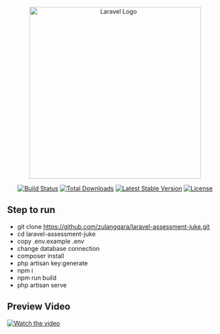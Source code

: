 <p align="center"><a href="https://laravel.com" target="_blank"><img src="https://raw.githubusercontent.com/laravel/art/master/logo-lockup/5%20SVG/2%20CMYK/1%20Full%20Color/laravel-logolockup-cmyk-red.svg" width="400" alt="Laravel Logo"></a></p>

<p align="center">
<a href="https://github.com/laravel/framework/actions"><img src="https://github.com/laravel/framework/workflows/tests/badge.svg" alt="Build Status"></a>
<a href="https://packagist.org/packages/laravel/framework"><img src="https://img.shields.io/packagist/dt/laravel/framework" alt="Total Downloads"></a>
<a href="https://packagist.org/packages/laravel/framework"><img src="https://img.shields.io/packagist/v/laravel/framework" alt="Latest Stable Version"></a>
<a href="https://packagist.org/packages/laravel/framework"><img src="https://img.shields.io/packagist/l/laravel/framework" alt="License"></a>
</p>

## Step to run

- git clone https://github.com/zulanggara/laravel-assessment-juke.git
- cd laravel-assessment-juke
- copy .env.example .env
- change database connection
- composer install
- php artisan key:generate
- npm i
- npm run build
- php artisan serve

## Preview Video
  
[![Watch the video](https://i.stack.imgur.com/Vp2cE.png)](https://github.com/zulanggara/laravel-assessment-juke/assets/36662371/4d460e31-80c1-4dd3-a28b-c481a07a3a5e)

